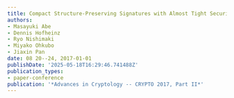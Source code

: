 ```yaml
---
title: Compact Structure-Preserving Signatures with Almost Tight Security
authors:
- Masayuki Abe
- Dennis Hofheinz
- Ryo Nishimaki
- Miyako Ohkubo
- Jiaxin Pan
date: 08 20--24, 2017-01-01
publishDate: '2025-05-18T16:29:46.741488Z'
publication_types:
- paper-conference
publication: '*Advances in Cryptology -- CRYPTO 2017, Part II*'
---
```


